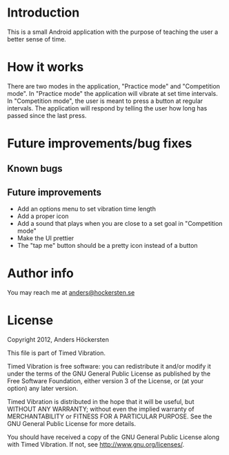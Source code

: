 Introduction
============
This is a small Android application with the purpose of teaching the user
a better sense of time.

How it works
============
There are two modes in the application, "Practice mode" and
"Competition mode". In "Practice mode" the application will vibrate at set
time intervals. In "Competition mode", the user is meant to press a button
at regular intervals. The application will respond by telling the user how
long has passed since the last press.

Future improvements/bug fixes
=============================

Known bugs
----------

Future improvements
-------------------
- Add an options menu to set vibration time length
- Add a proper icon
- Add a sound that plays when you are close to a set goal in
  "Competition mode"
- Make the UI prettier
- The "tap me" button should be a pretty icon instead of a button

Author info
===========
You may reach me at anders@hockersten.se

License
=======
Copyright 2012, Anders Höckersten

This file is part of Timed Vibration.

Timed Vibration is free software: you can redistribute it and/or modify
it under the terms of the GNU General Public License as published by
the Free Software Foundation, either version 3 of the License, or
(at your option) any later version.

Timed Vibration is distributed in the hope that it will be useful,
but WITHOUT ANY WARRANTY; without even the implied warranty of
MERCHANTABILITY or FITNESS FOR A PARTICULAR PURPOSE.  See the
GNU General Public License for more details.

You should have received a copy of the GNU General Public License
along with Timed Vibration.  If not, see <http://www.gnu.org/licenses/>.
